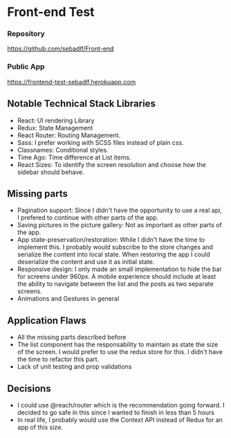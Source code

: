 # Front-end Test

### Repository 
https://github.com/sebadlf/Front-end

### Public App 

https://frontend-test-sebadlf.herokuapp.com

## Notable Technical Stack Libraries

- React: UI rendering Library
- Redux: State Management
- React Router: Routing Management. 
- Sass: I prefer working with SCSS files instead of plain css.
- Classnames: Conditional styles.
- Time Ago: Time difference at List items. 
- React Sizes: To identify the screen resolution and choose how the sidebar should behave. 

## Missing parts

- Pagination support: Since I didn't have the opportunity to use a real api, I prefered to continue with other parts of the app.
- Saving pictures in the picture gallery: Not as important as other parts of the app.
- App state-preservation/restoration: While I didn't have the time to implement this. I probably would subscribe to the store changes and serialize the content into local state. When restoring the app I could deserialize the content and use it as initial state.
- Responsive design: I only made an small implementation to hide the bar for screens under 960px. A mobile experience should include at least the ability to navigate between the list and the posts as two separate screens. 
- Animations and Gestures in general

## Application Flaws

- All the missing parts described before
- The list component has the responsability to maintain as state the size of the screen. I would prefer to use the redux store for this. I didn't have the time to refactor this part. 
- Lack of unit testing and prop validations

## Decisions

 - I could use @reach/router which is the recommendation going forward. I decided to go safe in this since I wanted to finish in less than 5 hours
 - In real life, I probably would use the Context API instead of Redux for an app of this size. 
